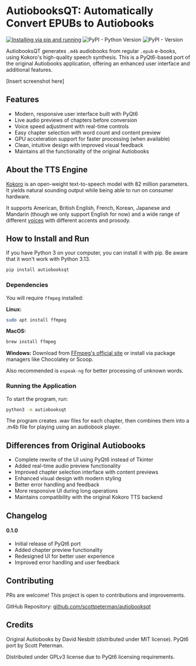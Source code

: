 # AutiobooksQT: Automatically Convert EPUBs to Autiobooks
[![Installing via pip and running](https://github.com/plusuncold/autiobooks/actions/workflows/pip-install.yaml/badge.svg)](https://github.com/plusuncold/autiobooks/actions/workflows/pip-install.yaml)
![PyPI - Python Version](https://img.shields.io/pypi/pyversions/autiobooks)
![PyPI - Version](https://img.shields.io/pypi/v/autiobooks)

AutiobooksQT generates `.m4b` audiobooks from regular `.epub` e-books, using Kokoro's high-quality speech synthesis. This is a PyQt6-based port of the original Autiobooks application, offering an enhanced user interface and additional features.

[Insert screenshot here]

## Features

- Modern, responsive user interface built with PyQt6
- Live audio previews of chapters before conversion
- Voice speed adjustment with real-time controls
- Easy chapter selection with word count and content preview
- GPU acceleration support for faster processing (when available)
- Clean, intuitive design with improved visual feedback
- Maintains all the functionality of the original Autiobooks

## About the TTS Engine

[Kokoro](https://huggingface.co/hexgrad/Kokoro-82M) is an open-weight text-to-speech model with 82 million parameters. It yields natural sounding output while being able to run on consumer hardware.

It supports American, British English, French, Korean, Japanese and Mandarin (though we only support English for now) and a wide range of different [voices](https://huggingface.co/hexgrad/Kokoro-82M/blob/main/VOICES.md) with different accents and prosody.

## How to Install and Run

If you have Python 3 on your computer, you can install it with pip.
Be aware that it won't work with Python 3.13.

```bash
pip install autiobooksqt
```

### Dependencies

You will require `ffmpeg` installed:

**Linux:**
```bash
sudo apt install ffmpeg
```

**MacOS:**
```bash
brew install ffmpeg
```

**Windows:**
Download from [FFmpeg's official site](https://ffmpeg.org/download.html) or install via package managers like Chocolatey or Scoop.

Also recommended is `espeak-ng` for better processing of unknown words.

### Running the Application

To start the program, run:

```bash
python3 -m autiobooksqt
```

The program creates .wav files for each chapter, then combines them into a .m4b file for playing using an audiobook player.

## Differences from Original Autiobooks

- Complete rewrite of the UI using PyQt6 instead of Tkinter
- Added real-time audio preview functionality
- Improved chapter selection interface with content previews
- Enhanced visual design with modern styling
- Better error handling and feedback
- More responsive UI during long operations
- Maintains compatibility with the original Kokoro TTS backend

## Changelog

#### 0.1.0
- Initial release of PyQt6 port
- Added chapter preview functionality
- Redesigned UI for better user experience
- Improved error handling and user feedback

## Contributing

PRs are welcome! This project is open to contributions and improvements.

GitHub Repository: [github.com/scottpeterman/autiobooksqt](https://github.com/scottpeterman/autiobooksqt)

## Credits

Original Autiobooks by David Nesbitt (distributed under MIT license).
PyQt6 port by Scott Peterman.

Distributed under GPLv3 license due to PyQt6 licensing requirements.